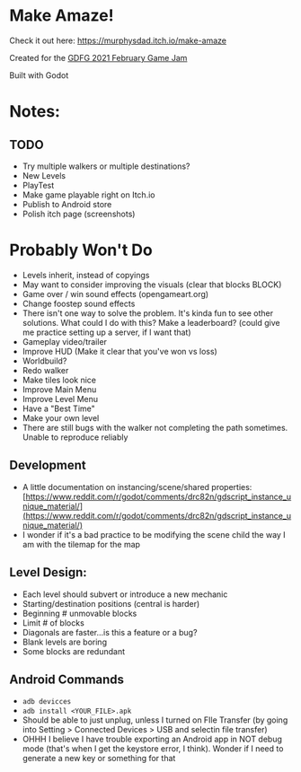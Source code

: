 # Make Amaze!
Check it out here: https://murphysdad.itch.io/make-amaze

Created for the 
[GDFG 2021 February Game Jam](https://itch.io/jam/gdfgs-monthly-game-jam-2)

Built with Godot

# Notes:
## TODO
- Try multiple walkers or multiple destinations?
- New Levels
- PlayTest
- Make game playable right on Itch.io
- Publish to Android store
- Polish itch page (screenshots)

# Probably Won't Do
- Levels inherit, instead of copyings
- May want to consider improving the visuals (clear that blocks BLOCK)
- Game over / win sound effects (opengameart.org)
- Change foostep sound effects
- There isn't one way to solve the problem. It's kinda fun to see other solutions. What could I do with this? Make a leaderboard? (could give me practice setting up a server, if I want that)
- Gameplay video/trailer
- Improve HUD (Make it clear that you've won vs loss)
- Worldbuild?
- Redo walker
- Make tiles look nice
- Improve Main Menu
- Improve Level Menu
- Have a "Best Time"
- Make your own level
- There are still bugs with the walker not completing the path sometimes. Unable to reproduce reliably

## Development
- A little documentation on instancing/scene/shared properties: [https://www.reddit.com/r/godot/comments/drc82n/gdscript_instance_unique_material/](https://www.reddit.com/r/godot/comments/drc82n/gdscript_instance_unique_material/)
- I wonder if it's a bad practice to be modifying the scene child the way I am with the tilemap for the map

## Level Design:
- Each level should subvert or introduce a new mechanic
- Starting/destination positions (central is harder)
- Beginning # unmovable blocks
- Limit # of blocks
- Diagonals are faster...is this a feature or a bug?
- Blank levels are boring
- Some blocks are redundant

## Android Commands
- `adb devicces`
- `adb install <YOUR_FILE>.apk`
- Should be able to just unplug, unless I turned on FIle Transfer (by going into Setting > Connected Devices > USB and selectin file transfer)
- OHHH I believe I have trouble exporting an Android app in NOT debug mode (that's when I get the keystore error, I think). Wonder if I need to generate a new key or something for that
